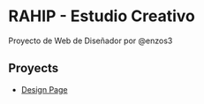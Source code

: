 # RAHIP - Estudio Creativo

Proyecto de Web de Diseñador por @enzos3

## Proyects

- [Design Page](https://enzos3.github.io/rahip/rahip-web)

